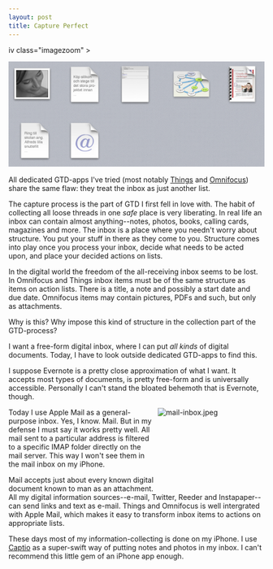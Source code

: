 ```yaml
---
layout: post
title: Capture Perfect
---
```


iv class="imagezoom" ><p><a href="/bilder/things-free.png" title="Things Free"><img src="/bilder/things-free-600.png" /></a></p></div>

All dedicated GTD-apps I've tried (most notably [Things](http://culturedcode.com/things) and [Omnifocus](http://omnigroup.com/omnifocus)) share the same flaw: they treat the inbox as just another list.

The capture process is the part of GTD I first fell in love with. The habit of collecting all loose threads in one *safe* place is very liberating. In real life an inbox can contain almost anything--notes, photos, books, calling cards, magazines and more. The inbox is a place where you needn't worry about structure. You put your stuff in there as they come to you. Structure comes into play once you process your inbox, decide what needs to be acted upon, and place your decided actions on lists.

In the digital world the freedom of the all-receiving inbox seems to be lost. In Omnifocus and Things inbox items must be of the same structure as items on action lists. There is a title, a note and possibly a start date and due date. Omnifocus items may contain pictures, PDFs and such, but only as attachments.

Why is this? Why impose this kind of structure in the collection part of the GTD-process?

I want a free-form digital inbox, where I can put *all kinds* of digital documents. Today, I have to look outside dedicated GTD-apps to find this.

I suppose Evernote is a pretty close approximation of what I want. It accepts most types of documents, is pretty free-form and is universally accessible. Personally I can't stand the bloated behemoth that is Evernote, though.

<img src="http://swedishpixels.com/wp-content/uploads/2010/10/mail-inbox.jpeg" alt="mail-inbox.jpeg" title="mail-inbox.jpeg" border="0" width="210" height="150" style="float: right; margin: 0 0 5px 5px;"/> Today I use Apple Mail as a general-purpose inbox. Yes, I know. Mail. But in my defense I must say it works pretty well. All mail sent to a particular address is filtered to a specific IMAP folder directly on the mail server. This way I won't see them in the mail inbox on my iPhone.

Mail accepts just about every known digital document known to man as an attachment. All my digital information sources--e-mail, Twitter, Reeder and Instapaper--can send links and text as e-mail. Things and Omnifocus is well intergrated with Apple Mail, which makes it easy to transform inbox items to actions on appropriate lists.

These days most of my information-collecting is done on my iPhone. I use [Captio](http://www.boonbits.com/captio/) as a super-swift way of putting notes and photos in my inbox. I can't recommend this little gem of an iPhone app enough.